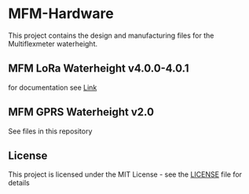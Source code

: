 # MFM-Hardware

This project contains the design and manufacturing files for the Multiflexmeter waterheight.

## MFM LoRa Waterheight v4.0.0-4.0.1
for documentation see [Link](https://multiflexmeter.atlassian.net/wiki/spaces/MFM/pages/47349775/MFM+waterheight+v4.0)

## MFM GPRS Waterheight v2.0
See files in this repository

## License
This project is licensed under the MIT License - see the [LICENSE](LICENSE) file for details
